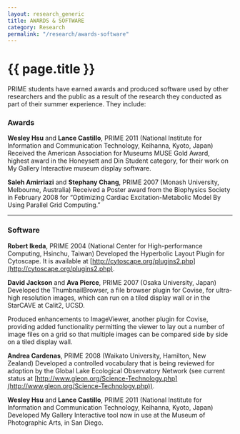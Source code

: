 ```yaml
---
layout: research_generic
title: AWARDS & SOFTWARE
category: Research
permalink: "/research/awards-software"
---
```


# {{ page.title }}

PRIME students have earned awards and produced software used by other researchers and the public as a result of the research they conducted as part of their summer experience. They include:

### Awards

**Wesley Hsu** and **Lance Castillo**, PRIME 2011 (National Institute for Information and Communication Technology, Keihanna, Kyoto, Japan) <br />
Received the American Association for Museums MUSE Gold Award, highest award in the Honeysett and Din Student category, for their work on My Gallery Interactive museum display software.

**Saleh Amirriazi** and **Stephany Chang**, PRIME 2007 (Monash University, Melbourne, Australia)
Received a Poster award from the Biophysics Society in February 2008 for “Optimizing Cardiac Excitation-Metabolic Model By Using Parallel Grid Computing.”

---

### Software

**Robert Ikeda**, PRIME 2004 (National Center for High-performance Computing, Hsinchu, Taiwan)
Developed the Hyperbolic Layout Plugin for Cytoscape. It is available at [http://cytoscape.org/plugins2.php](http://cytoscape.org/plugins2.php).

**David Jackson** and **Ava Pierce**, PRIME 2007 (Osaka University, Japan) <br />
Developed the ThumbnailBrowser, a file browser plugin for Covise, for ultra-high resolution images, which can run on a tiled display wall or in the StarCAVE at Calit2, UCSD.

Produced enhancements to ImageViewer, another plugin for Covise, providing added functionality permitting the viewer to lay out a number of image files on a grid so that multiple images can be compared side by side on a tiled display wall.

**Andrea Cardenas**, PRIME 2008 (Waikato University, Hamilton, New Zealand)
Developed a controlled vocabulary that is being reviewed for adoption by the Global Lake Ecological Observatory Network (see current status at [http://www.gleon.org/Science-Technology.php](http://www.gleon.org/Science-Technology.php)).

**Wesley Hsu** and **Lance Castillo**, PRIME 2011 (National Institute for Information and Communication Technology, Keihanna, Kyoto, Japan) <br />
Developed My Gallery Interactive tool now in use at the Museum of Photographic Arts, in San Diego.